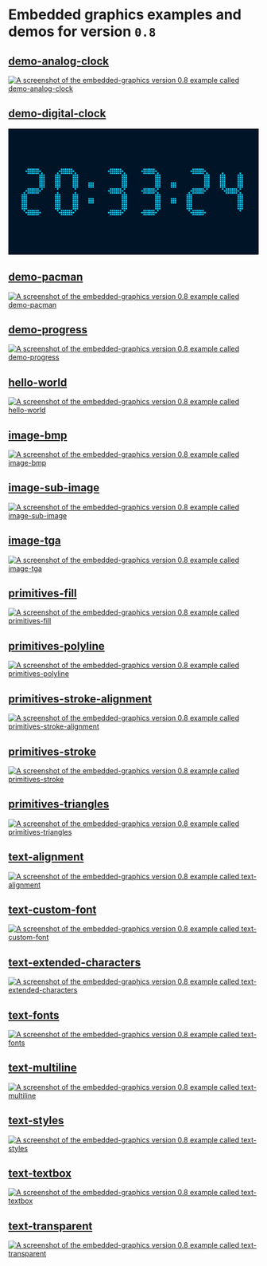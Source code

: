 # Embedded graphics examples and demos for version `0.8`

## [demo-analog-clock](examples/demo-analog-clock.rs)

[![A screenshot of the embedded-graphics version 0.8 example called demo-analog-clock](../doc/assets/0.8/demo-analog-clock.png)](examples/demo-analog-clock.rs)

## [demo-digital-clock](examples/demo-digital-clock.rs)

[![A screenshot of the embedded-graphics version 0.8 example called demo-digital-clock](../doc/assets/0.8/demo-digital-clock.png)](examples/demo-digital-clock.rs)

## [demo-pacman](examples/demo-pacman.rs)

[![A screenshot of the embedded-graphics version 0.8 example called demo-pacman](../doc/assets/0.8/demo-pacman.png)](examples/demo-pacman.rs)

## [demo-progress](examples/demo-progress.rs)

[![A screenshot of the embedded-graphics version 0.8 example called demo-progress](../doc/assets/0.8/demo-progress.png)](examples/demo-progress.rs)

## [hello-world](examples/hello-world.rs)

[![A screenshot of the embedded-graphics version 0.8 example called hello-world](../doc/assets/0.8/hello-world.png)](examples/hello-world.rs)

## [image-bmp](examples/image-bmp.rs)

[![A screenshot of the embedded-graphics version 0.8 example called image-bmp](../doc/assets/0.8/image-bmp.png)](examples/image-bmp.rs)

## [image-sub-image](examples/image-sub-image.rs)

[![A screenshot of the embedded-graphics version 0.8 example called image-sub-image](../doc/assets/0.8/image-sub-image.png)](examples/image-sub-image.rs)

## [image-tga](examples/image-tga.rs)

[![A screenshot of the embedded-graphics version 0.8 example called image-tga](../doc/assets/0.8/image-tga.png)](examples/image-tga.rs)

## [primitives-fill](examples/primitives-fill.rs)

[![A screenshot of the embedded-graphics version 0.8 example called primitives-fill](../doc/assets/0.8/primitives-fill.png)](examples/primitives-fill.rs)

## [primitives-polyline](examples/primitives-polyline.rs)

[![A screenshot of the embedded-graphics version 0.8 example called primitives-polyline](../doc/assets/0.8/primitives-polyline.png)](examples/primitives-polyline.rs)

## [primitives-stroke-alignment](examples/primitives-stroke-alignment.rs)

[![A screenshot of the embedded-graphics version 0.8 example called primitives-stroke-alignment](../doc/assets/0.8/primitives-stroke-alignment.png)](examples/primitives-stroke-alignment.rs)

## [primitives-stroke](examples/primitives-stroke.rs)

[![A screenshot of the embedded-graphics version 0.8 example called primitives-stroke](../doc/assets/0.8/primitives-stroke.png)](examples/primitives-stroke.rs)

## [primitives-triangles](examples/primitives-triangles.rs)

[![A screenshot of the embedded-graphics version 0.8 example called primitives-triangles](../doc/assets/0.8/primitives-triangles.png)](examples/primitives-triangles.rs)

## [text-alignment](examples/text-alignment.rs)

[![A screenshot of the embedded-graphics version 0.8 example called text-alignment](../doc/assets/0.8/text-alignment.png)](examples/text-alignment.rs)

## [text-custom-font](examples/text-custom-font.rs)

[![A screenshot of the embedded-graphics version 0.8 example called text-custom-font](../doc/assets/0.8/text-custom-font.png)](examples/text-custom-font.rs)

## [text-extended-characters](examples/text-extended-characters.rs)

[![A screenshot of the embedded-graphics version 0.8 example called text-extended-characters](../doc/assets/0.8/text-extended-characters.png)](examples/text-extended-characters.rs)

## [text-fonts](examples/text-fonts.rs)

[![A screenshot of the embedded-graphics version 0.8 example called text-fonts](../doc/assets/0.8/text-fonts.png)](examples/text-fonts.rs)

## [text-multiline](examples/text-multiline.rs)

[![A screenshot of the embedded-graphics version 0.8 example called text-multiline](../doc/assets/0.8/text-multiline.png)](examples/text-multiline.rs)

## [text-styles](examples/text-styles.rs)

[![A screenshot of the embedded-graphics version 0.8 example called text-styles](../doc/assets/0.8/text-styles.png)](examples/text-styles.rs)

## [text-textbox](examples/text-textbox.rs)

[![A screenshot of the embedded-graphics version 0.8 example called text-textbox](../doc/assets/0.8/text-textbox.png)](examples/text-textbox.rs)

## [text-transparent](examples/text-transparent.rs)

[![A screenshot of the embedded-graphics version 0.8 example called text-transparent](../doc/assets/0.8/text-transparent.png)](examples/text-transparent.rs)

